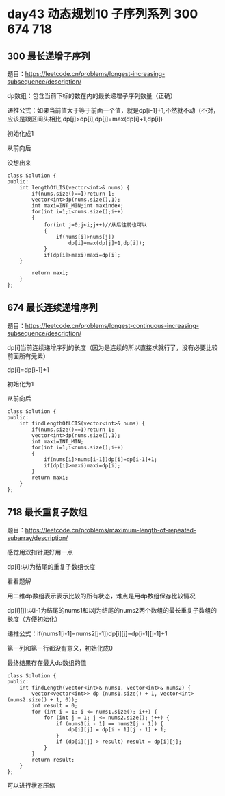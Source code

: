 # day43 动态规划10 子序列系列 300 674 718

## 300 最长递增子序列
题目：https://leetcode.cn/problems/longest-increasing-subsequence/description/

dp数组：包含当前下标的数在内的最长递增子序列数量（正确）

递推公式：如果当前值大于等于前面一个值，就是dp[i-1]+1,不然就不动（不对，应该是跟区间头相比,dp[j]>dp[i],dp[j]=max(dp[i]+1,dp[i])

初始化成1

从前向后

没想出来

```
class Solution {
public:
    int lengthOfLIS(vector<int>& nums) {
        if(nums.size()==1)return 1;
        vector<int>dp(nums.size(),1);
        int maxi=INT_MIN;int maxindex;
        for(int i=1;i<nums.size();i++)
        {
            for(int j=0;j<i;j++)//从后往前也可以
            {
                if(nums[i]>nums[j])
                    dp[i]=max(dp[j]+1,dp[i]);
            }
            if(dp[i]>maxi)maxi=dp[i];
    }

        return maxi;
    }
};
```


## 674 最长连续递增序列
题目：https://leetcode.cn/problems/longest-continuous-increasing-subsequence/description/

dp[i]当前连续递增序列的长度（因为是连续的所以直接求就行了，没有必要比较前面所有元素）

dp[i]=dp[i-1]+1

初始化为1

从前向后

```
class Solution {
public:
    int findLengthOfLCIS(vector<int>& nums) {
        if(nums.size()==1)return 1;
        vector<int>dp(nums.size(),1);
        int maxi=INT_MIN;
        for(int i=1;i<nums.size();i++)
        {
            if(nums[i]>nums[i-1])dp[i]=dp[i-1]+1;
            if(dp[i]>maxi)maxi=dp[i];
        }
        return maxi;
    }
};
```
## 718 最长重复子数组
题目：https://leetcode.cn/problems/maximum-length-of-repeated-subarray/description/

感觉用双指针更好用一点

dp[i]:以i为结尾的重复子数组长度

看看题解

用二维dp数组表示表示比较的所有状态，难点是用dp数组保存比较情况

dp[i][j]:以i-1为结尾的nums1和以j为结尾的nums2两个数组的最长重复子数组的长度（方便初始化）

递推公式：if(nums1[i-1]=nums2[j-1])dp[i][j]=dp[i-1][j-1]+1

第一列和第一行都没有意义，初始化成0

最终结果存在最大dp数组的值

```
class Solution {
public:
    int findLength(vector<int>& nums1, vector<int>& nums2) {
        vector<vector<int>> dp (nums1.size() + 1, vector<int>(nums2.size() + 1, 0));
        int result = 0;
        for (int i = 1; i <= nums1.size(); i++) {
            for (int j = 1; j <= nums2.size(); j++) {
                if (nums1[i - 1] == nums2[j - 1]) {
                    dp[i][j] = dp[i - 1][j - 1] + 1;
                }
                if (dp[i][j] > result) result = dp[i][j];
            }
        }
        return result;
    }
};
```

可以进行状态压缩